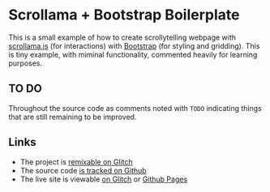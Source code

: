 Scrollama + Bootstrap Boilerplate
=================================

This is a small example of how to create scrollytelling webpage with [scrollama.js](scrollama.js)
(for interactions) with [Bootstrap](https://getbootstrap.com/) (for styling and gridding). This is 
tiny example, with miminal functionality, commented heavily for learning purposes.

TO DO
-----

Throughout the source code as comments noted with `TODO` indicating things that are still remaining
to be improved.

Links
-----

* The project is [remixable on Glitch](https://glitch.com/edit/#!/scrollama-with-bootstrap-boilerplate)
* The source code [is tracked on Github](https://github.com/rahulbot/scrollama-bootstrap-boilerplate)
* The live site is viewable [on Glitch](https://scrollama-with-bootstrap-boilerplate.glitch.me) or [Github Pages](https://rahulbot.github.io/scrollama-bootstrap-boilerplate/)
